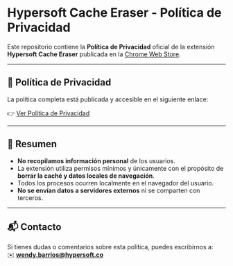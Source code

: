 # Hypersoft Cache Eraser - Política de Privacidad

Este repositorio contiene la **Política de Privacidad** oficial de la extensión **Hypersoft Cache Eraser** publicada en la [Chrome Web Store](https://chrome.google.com/webstore/).

---

## 📌 Política de Privacidad

La política completa está publicada y accesible en el siguiente enlace:

👉 [Ver Política de Privacidad](https://leonardodiazo.github.io/hypersoft-privacy-policy/privacy-policy.html)

---

## 📖 Resumen

- **No recopilamos información personal** de los usuarios.  
- La extensión utiliza permisos mínimos y únicamente con el propósito de **borrar la caché y datos locales de navegación**.  
- Todos los procesos ocurren localmente en el navegador del usuario.  
- **No se envían datos a servidores externos** ni se comparten con terceros.  

---

## 📬 Contacto

Si tienes dudas o comentarios sobre esta política, puedes escribirnos a:  
✉️ **wendy.barrios@hypersoft.co**
